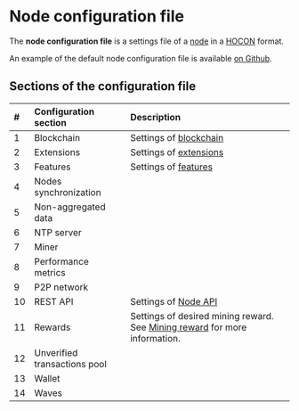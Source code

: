 # Node configuration file

The **node configuration file** is a settings file of a [node](/en/blockchain/node.md) in a [HOCON](https://en.wikipedia.org/wiki/HOCON) format.

An example of the default node configuration file is available [on Github](https://github.com/wavesplatform/Waves/blob/master/node/src/main/resources/application.conf).

## Sections of the configuration file

| # | Configuration section | Description |
| :--- | :--- | :--- |
| 1 | Blockchain | Settings of [blockchain](/en/blockchain/blockchain.md) |
| 2 | Extensions | Settings of [extensions](/en/waves-node/extensions.md) |
| 3 | Features | Settings of [features](/en/waves-node/features/feature.md) |
| 4 | Nodes synchronization | |
| 5 | Non-aggregated data | |
| 6 | NTP server | |
| 7 | Miner | |
| 8 | Performance metrics | |
| 9 | P2P network   | |
| 10 | REST API | Settings of [Node API](/en/waves-node/node-api.md) |
| 11 | Rewards | Settings of desired mining reward. See [Mining reward](/en/blockchain/mining/mining-reward.md) for more information. |
| 12 | Unverified transactions pool | |
| 13 | Wallet | |
| 14 | Waves | | |
